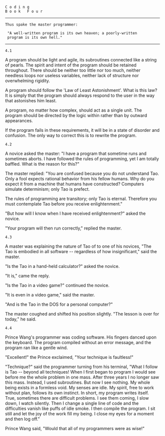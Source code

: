    C o d i n g
    B o o k   F o u r
-----------------------------------------------------------------------
    Thus spake the master programmer:

     "A well-written program is its own heaven; a poorly-written
     program is its own hell."
-----------------------------------------------------------------------
    4.1

  A program should be light and agile, its subroutines connected like a
  string of pearls. The spirit and intent of the program should be
  retained throughout. There should be neither too little nor too much,
  neither needless loops nor useless variables, neither lack of
  structure nor overwhelming rigidity.

  A program should follow the 'Law of Least Astonishment'. What is this
  law? It is simply that the program should always respond to the user
  in the way that astonishes him least.

  A program, no matter how complex, should act as a single unit. The
  program should be directed by the logic within rather than by outward
  appearances.

  If the program fails in these requirements, it will be in a state of
  disorder and confusion. The only way to correct this is to rewrite
  the program.

    4.2

  A novice asked the master: "I have a program that sometime runs and
  sometimes aborts. I have followed the rules of programming, yet I am
  totally baffled. What is the reason for this?"

  The master replied: "You are confused because you do not understand
  Tao. Only a fool expects rational behavior from his fellow humans.
  Why do you expect it from a machine that humans have constructed?
  Computers simulate determinism; only Tao is prefect.

  The rules of programming are transitory; only Tao is eternal.
  Therefore you must contemplate Tao before you receive enlightenment."

  "But how will I know when I have received enlightenment?" asked the
  novice.

  "Your program will then run correctly," replied the master.

    4.3

  A master was explaining the nature of Tao of to one of his novices,
  "The Tao is embodied in all software -- regardless of how
  insignificant," said the master.

  "Is the Tao in a hand-held calculator?" asked the novice.

  "It is," came the reply.

  "Is the Tao in a video game?" continued the novice.

  "It is even in a video game," said the master.

  "And is the Tao in the DOS for a personal computer?"

  The master coughed and shifted his position slightly. "The lesson
  is over for today," he said.

    4.4

  Prince Wang's programmer was coding software. His fingers danced upon
  the keyboard. The program compiled without an error message, and the
  program ran like a gentle wind.

  "Excellent!" the Prince exclaimed, "Your technique is faultless!"

  "Technique?" said the programmer turning from his terminal, "What I
  follow is Tao -- beyond all techniques! When I first began to program
  I would see before me the whole problem in one mass. After three
  years I no longer saw this mass. Instead, I used subroutines. But now
  I see nothing. My whole being exists in a formless void. My senses
  are idle.  My spirit, free to work without plan, follows its own
  instinct. In short, my program writes itself. True, sometimes there
  are difficult problems. I see them coming, I slow down, I watch
  silently. Then I change a single line of code and the difficulties
  vanish like puffs of idle smoke. I then compile the program. I sit
  still and let the joy of the work fill my being. I close my eyes for
  a moment and then log off."

  Prince Wang said, "Would that all of my programmers were as wise!"
